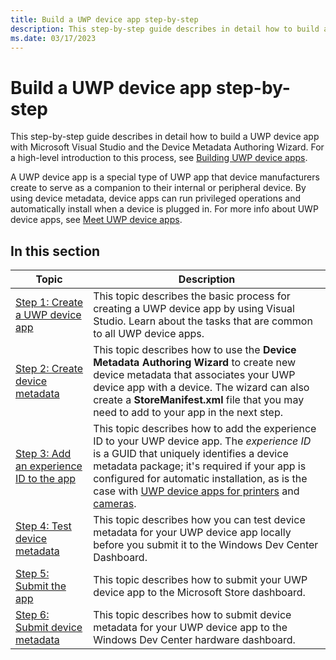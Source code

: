 ```yaml
---
title: Build a UWP device app step-by-step
description: This step-by-step guide describes in detail how to build a UWP device app with Microsoft Visual Studio and the Device Metadata Authoring Wizard.
ms.date: 03/17/2023
---
```


# Build a UWP device app step-by-step

This step-by-step guide describes in detail how to build a UWP device app with Microsoft Visual Studio and the Device Metadata Authoring Wizard. For a high-level introduction to this process, see [Building UWP device apps](the-workflow.md).

A UWP device app is a special type of UWP app that device manufacturers create to serve as a companion to their internal or peripheral device. By using device metadata, device apps can run privileged operations and automatically install when a device is plugged in. For more info about UWP device apps, see [Meet UWP device apps](meet-uwp-device-apps.md).

## In this section

| Topic | Description |
|--|--|
| [Step 1: Create a UWP device app](step-1--create-a-uwp-device-app.md) | This topic describes the basic process for creating a UWP device app by using Visual Studio. Learn about the tasks that are common to all UWP device apps. |
| [Step 2: Create device metadata](step-2--create-device-metadata.md) | This topic describes how to use the **Device Metadata Authoring Wizard** to create new device metadata that associates your UWP device app with a device. The wizard can also create a **StoreManifest.xml** file that you may need to add to your app in the next step. |
| [Step 3: Add an experience ID to the app](step-3--add-an-experience-id-to-the-app.md) | This topic describes how to add the experience ID to your UWP device app. The *experience ID* is a GUID that uniquely identifies a device metadata package; it's required if your app is configured for automatic installation, as is the case with [UWP device apps for printers](uwp-device-apps-for-printers.md) and [cameras](uwp-device-apps-for-webcams.md). |
| [Step 4: Test device metadata](step-4--test-device-metadata.md) | This topic describes how you can test device metadata for your UWP device app locally before you submit it to the Windows Dev Center Dashboard. |
| [Step 5: Submit the app](step-5--submit-the-app.md) | This topic describes how to submit your UWP device app to the Microsoft Store dashboard. |
| [Step 6: Submit device metadata](step-6--submit-device-metadata.md) | This topic describes how to submit device metadata for your UWP device app to the Windows Dev Center hardware dashboard. |
